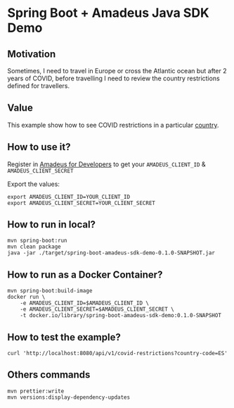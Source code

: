 # Spring Boot + Amadeus Java SDK Demo

## Motivation

Sometimes, I need to travel in Europe or cross the Atlantic ocean but
after 2 years of COVID, before travelling I need to review the country restrictions
defined for travellers.

## Value

This example show how to see COVID restrictions in a particular [country](https://www.iso.org/iso-3166-country-codes.html).

## How to use it?

Register in [Amadeus for Developers](https://developers.amadeus.com) to get your `AMADEUS_CLIENT_ID` & `AMADEUS_CLIENT_SECRET`

Export the values:

```
export AMADEUS_CLIENT_ID=YOUR_CLIENT_ID
export AMADEUS_CLIENT_SECRET=YOUR_CLIENT_SECRET
```

## How to run in local?

```
mvn spring-boot:run
mvn clean package
java -jar ./target/spring-boot-amadeus-sdk-demo-0.1.0-SNAPSHOT.jar
```

## How to run as a Docker Container?

```
mvn spring-boot:build-image
docker run \
    -e AMADEUS_CLIENT_ID=$AMADEUS_CLIENT_ID \
    -e AMADEUS_CLIENT_SECRET=$AMADEUS_CLIENT_SECRET \
    -t docker.io/library/spring-boot-amadeus-sdk-demo:0.1.0-SNAPSHOT
```

## How to test the example?

```
curl 'http://localhost:8080/api/v1/covid-restrictions?country-code=ES'
```

## Others commands

```
mvn prettier:write
mvn versions:display-dependency-updates
```
